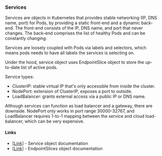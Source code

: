 ### Services

Services are objects in Kubernetes that provides stable networking 
(IP, DNS name, port) for Pods, by providing a static front-end 
and a dynamic back-end. The front-end consists of the IP, DNS name, and 
port that never changes. The back-end comprises the list of healthy Pods 
and can be constantly changing.  

Services are loosely coupled with Pods via labels and selectors, which 
means pods needs to have all labels the services is selecting on.  

Under the hood, service object uses EndpointSlice object to store the 
up-to-date list of active pods.  

Service types:
* ClusterIP: stable virtual IP that's only accessible from inside the cluster.
* NodePort: extension of ClusterIP, exposes a port to outside.
* LoadBalancer: grants external access via a public IP or DNS name.

Although services can function as load balancer and a gateway, there 
are downside. NodePort only works in port range 30000-32767, and 
LoadBalancer requires 1-to-1 mapping between the service and cloud 
load-balancer, which can be very expensive.  


#### Links
- [[Link](https://kubernetes.io/docs/concepts/services-networking/service/)] - Service object documentation
- [[Link](https://kubernetes.io/docs/concepts/services-networking/endpoint-slices/)] - EndpointSlices object documentation

